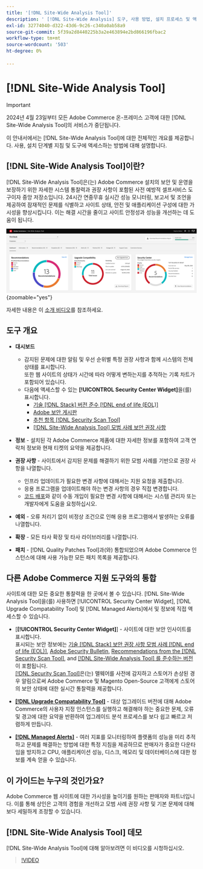 ```yaml
---
title: '[!DNL Site-Wide Analysis Tool]'
description: ' [!DNL Site-Wide Analysis] 도구, 사용 방법, 설치 프로세스 및 액세스 방법에 대해 알아봅니다.'
exl-id: 32774040-d322-43d6-9c26-c340a0ab58a9
source-git-commit: 5f39a2d8440225b3a2e463894e2bd866196fbac2
workflow-type: tm+mt
source-wordcount: '503'
ht-degree: 0%

---
```


# [!DNL Site-Wide Analysis Tool]

>[!IMPORTANT]
>
>2024년 4월 23일부터 모든 Adobe Commerce 온-프레미스 고객에 대한 [!DNL Site-Wide Analysis Tool]의 서비스가 중단됩니다.

이 안내서에서는 [!DNL Site-Wide Analysis Tool]에 대한 전체적인 개요를 제공합니다. 사용, 설치 단계별 지침 및 도구에 액세스하는 방법에 대해 설명합니다.

## [!DNL Site-Wide Analysis Tool]이란?

[!DNL Site-Wide Analysis Tool]은(는) Adobe Commerce 설치의 보안 및 운영을 보장하기 위한 자세한 시스템 통찰력과 권장 사항이 포함된 사전 예방적 셀프서비스 도구이자 중앙 저장소입니다. 24시간 연중무휴 실시간 성능 모니터링, 보고서 및 조언을 제공하여 잠재적인 문제를 식별하고 사이트 상태, 안전 및 애플리케이션 구성에 대한 가시성을 향상시킵니다. 이는 해결 시간을 줄이고 사이트 안정성과 성능을 개선하는 데 도움이 됩니다.

![사이트 전체 분석 도구 대시보드](../../assets/tools/swat-dashboard.png){zoomable="yes"}

자세한 내용은 이 [소개 비디오](https://www.youtube.com/watch?v=KW2R8ki_RG4)를 참조하세요.

## 도구 개요

- **대시보드**
   - 감지된 문제에 대한 알림 및 우선 순위별 특정 권장 사항과 함께 시스템의 전체 상태를 표시합니다.<br>
또한 웹 사이트의 상태가 시간에 따라 어떻게 변하는지를 추적하는 기록 차트가 포함되어 있습니다.
   - 다음에 액세스할 수 있는 **[!UICONTROL Security Center Widget]**&#x200B;을(를) 표시합니다.
      - [기술 [!DNL Stack] 버전 준수  [!DNL end of life (EOL)]](https://experienceleague.adobe.com/docs/commerce-operations/installation-guide/system-requirements.html?lang=ko)
      - [Adobe 보안 게시판](https://helpx.adobe.com/kr/security/security-bulletin.html)
      - [추천 항목 [!DNL Security Scan Tool]](https://experienceleague.adobe.com/docs/commerce-admin/systems/security/security-scan.html?lang=ko)
      - [[!DNL Site-Wide Analysis Tool] 모범 사례 보안 권장 사항](https://experienceleague.adobe.com/docs/commerce-operations/tools/site-wide-analysis-tool/recommendations.html?lang=ko)

- **정보** - 설치된 각 Adobe Commerce 제품에 대한 자세한 정보를 포함하여 고객 연락처 정보와 현재 티켓의 요약을 제공합니다.

- **권장 사항** - 사이트에서 감지된 문제를 해결하기 위한 모범 사례를 기반으로 권장 사항을 나열합니다.
   - 인프라 업데이트가 필요한 변경 사항에 대해서는 지원 요청을 제출합니다.
   - 응용 프로그램을 업데이트해야 하는 변경 사항의 경우 직접 변경합니다.
   - [코드 배포](https://experienceleague.adobe.com/docs/commerce-cloud-service/user-guide/architecture/pro-develop-deploy-workflow.html?lang=ko#deployment-workflow)와 같이 수동 개입이 필요한 변경 사항에 대해서는 시스템 관리자 또는 개발자에게 도움을 요청하십시오.

- **예외** - 오류 처리기 없이 비정상 조건으로 인해 응용 프로그램에서 발생하는 오류를 나열합니다.

- **확장** - 모든 타사 확장 및 타사 라이브러리를 나열합니다.

- **패치** - [!DNL Quality Patches Tool]과(와) 통합되었으며 Adobe Commerce 인스턴스에 대해 사용 가능한 모든 패치 목록을 제공합니다.

## 다른 Adobe Commerce 지원 도구와의 통합

사이트에 대한 모든 중요한 통찰력을 한 곳에서 볼 수 있습니다. [!DNL Site-Wide Analysis Tool]을(를) 사용하면 [!UICONTROL Security Center Widget], [!DNL Upgrade Compatability Tool] 및 [!DNL Managed Alerts]에서 및 정보에 직접 액세스할 수 있습니다.

- [**[!UICONTROL Security Center Widget]**] - 사이트에 대한 보안 인사이트를 표시합니다.<br>
표시되는 보안 정보에는 [기술 [!DNL Stack] 보안 권장 사항 모범 사례 [!DNL end of life (EOL)]](https://experienceleague.adobe.com/docs/commerce-operations/installation-guide/system-requirements.html?lang=ko), [Adobe Security Bulletin](https://helpx.adobe.com/kr/security/security-bulletin.html), [Recommendations from the [!DNL Security Scan Tool]](https://experienceleague.adobe.com/docs/commerce-admin/systems/security/security-scan.html?lang=ko), and [[!DNL Site-Wide Analysis Tool] 를 준수하는 버전](https://experienceleague.adobe.com/docs/commerce-operations/tools/site-wide-analysis-tool/recommendations.html?lang=ko)이 포함됩니다.<br>
[[!DNL Security Scan Tool]](https://experienceleague.adobe.com/docs/commerce-admin/systems/security/security-scan.html?lang=ko)은(는) 맬웨어를 사전에 감지하고 스토어가 손상된 경우 알림으로써 Adobe Commerce 및 Magento Open-Source 고객에게 스토어의 보안 상태에 대한 실시간 통찰력을 제공합니다.

- [**[!DNL Upgrade Compatability Tool]**](../../upgrade/upgrade-compatibility-tool/overview.md) - 대상 업그레이드 버전에 대해 Adobe Commerce의 사용자 지정 인스턴스를 실행하고 해결해야 하는 중요한 문제, 오류 및 경고에 대한 요약을 반환하여 업그레이드 분석 프로세스를 보다 쉽고 빠르고 저렴하게 만듭니다.

- [**[!DNL Managed Alerts]**](https://support.magento.com/hc/en-us/sections/360010758472-Managed-alerts-for-Adobe-Commerce) - 여러 지표를 모니터링하여 플랫폼의 성능을 미리 추적하고 문제를 해결하는 방법에 대한 특정 지침을 제공하므로 판매자가 중요한 다운타임을 방지하고 CPU, 애플리케이션 성능, 디스크, 메모리 및 데이터베이스에 대한 정보를 계속 얻을 수 있습니다.

## 이 가이드는 누구의 것인가요?

Adobe Commerce 웹 사이트에 대한 가시성을 높이기를 원하는 판매자와 파트너입니다. 이를 통해 상인은 고객의 경험을 개선하고 모범 사례 권장 사항 및 기본 문제에 대해 보다 세밀하게 조정할 수 있습니다.

## [!DNL Site-Wide Analysis Tool] 데모

[!DNL Site-Wide Analysis Tool]에 대해 알아보려면 이 비디오를 시청하십시오.

>[!VIDEO](https://video.tv.adobe.com/v/344001?quality=12)

